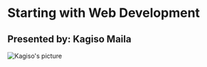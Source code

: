 # Starting with Web Development
## Presented by: Kagiso Maila
<img src="https://raw.githubusercontent.com/kagisoM/starting-with-web-dev/img/Kagiso.jpg" alt="Kagiso's picture">
